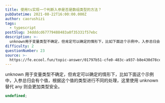 ```yaml
---
title: 使用ts实现一个判断入参是否是数组类型的方法？
pubDatetime: 2021-08-22T16:00:00.000Z
author: caorushizi
tags:
  - typescript
postSlug: 34dddcd67779488483a8f35331f57ebc
description: >-
  unknown用于变量类型不确定，但肯定可以确定的情形下，比如下面这个示例中，入参总归会有个值，根据这个值的类型进行不同的处理，这里使用unknown替代any则会更加类型安全。```typescri
difficulty: 2
questionNumber: 23
source: >-
  https://fe.ecool.fun/topic-answer/01797b51-cfe0-483c-a937-b8e430d78cee?orderBy=updateTime&order=desc&tagId=19
---
```


unknown 用于变量类型不确定，但肯定可以确定的情形下，比如下面这个示例中，入参总归会有个值，根据这个值的类型进行不同的处理，这里使用 unknown 替代 any 则会更加类型安全。

```typescript
undefined;
```
